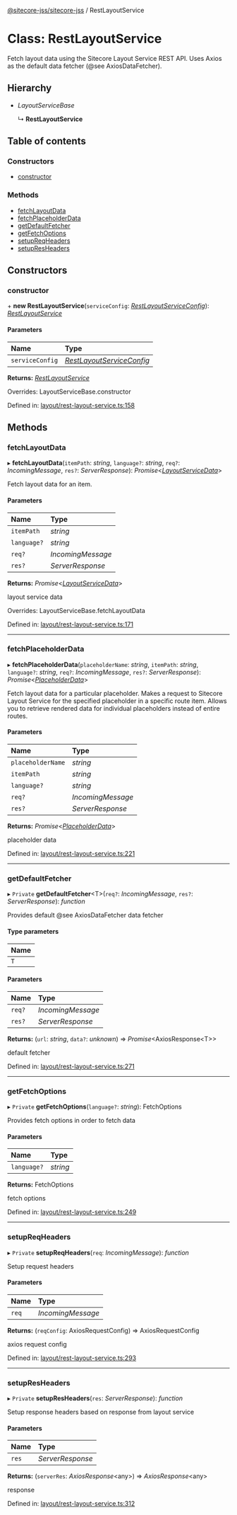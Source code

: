 [@sitecore-jss/sitecore-jss](../README.md) / RestLayoutService

# Class: RestLayoutService

Fetch layout data using the Sitecore Layout Service REST API.
Uses Axios as the default data fetcher (@see AxiosDataFetcher).

## Hierarchy

- *LayoutServiceBase*

  ↳ **RestLayoutService**

## Table of contents

### Constructors

- [constructor](restlayoutservice.md#constructor)

### Methods

- [fetchLayoutData](restlayoutservice.md#fetchlayoutdata)
- [fetchPlaceholderData](restlayoutservice.md#fetchplaceholderdata)
- [getDefaultFetcher](restlayoutservice.md#getdefaultfetcher)
- [getFetchOptions](restlayoutservice.md#getfetchoptions)
- [setupReqHeaders](restlayoutservice.md#setupreqheaders)
- [setupResHeaders](restlayoutservice.md#setupresheaders)

## Constructors

### constructor

\+ **new RestLayoutService**(`serviceConfig`: [*RestLayoutServiceConfig*](../README.md#restlayoutserviceconfig)): [*RestLayoutService*](restlayoutservice.md)

#### Parameters

| Name | Type |
| :------ | :------ |
| `serviceConfig` | [*RestLayoutServiceConfig*](../README.md#restlayoutserviceconfig) |

**Returns:** [*RestLayoutService*](restlayoutservice.md)

Overrides: LayoutServiceBase.constructor

Defined in: [layout/rest-layout-service.ts:158](https://github.com/Sitecore/jss/blob/0a475c74/packages/sitecore-jss/src/layout/rest-layout-service.ts#L158)

## Methods

### fetchLayoutData

▸ **fetchLayoutData**(`itemPath`: *string*, `language?`: *string*, `req?`: *IncomingMessage*, `res?`: *ServerResponse*): *Promise*<[*LayoutServiceData*](../interfaces/layoutservicedata.md)\>

Fetch layout data for an item.

#### Parameters

| Name | Type |
| :------ | :------ |
| `itemPath` | *string* |
| `language?` | *string* |
| `req?` | *IncomingMessage* |
| `res?` | *ServerResponse* |

**Returns:** *Promise*<[*LayoutServiceData*](../interfaces/layoutservicedata.md)\>

layout service data

Overrides: LayoutServiceBase.fetchLayoutData

Defined in: [layout/rest-layout-service.ts:171](https://github.com/Sitecore/jss/blob/0a475c74/packages/sitecore-jss/src/layout/rest-layout-service.ts#L171)

___

### fetchPlaceholderData

▸ **fetchPlaceholderData**(`placeholderName`: *string*, `itemPath`: *string*, `language?`: *string*, `req?`: *IncomingMessage*, `res?`: *ServerResponse*): *Promise*<[*PlaceholderData*](../interfaces/placeholderdata.md)\>

Fetch layout data for a particular placeholder.
Makes a request to Sitecore Layout Service for the specified placeholder in
a specific route item. Allows you to retrieve rendered data for individual placeholders instead of entire routes.

#### Parameters

| Name | Type |
| :------ | :------ |
| `placeholderName` | *string* |
| `itemPath` | *string* |
| `language?` | *string* |
| `req?` | *IncomingMessage* |
| `res?` | *ServerResponse* |

**Returns:** *Promise*<[*PlaceholderData*](../interfaces/placeholderdata.md)\>

placeholder data

Defined in: [layout/rest-layout-service.ts:221](https://github.com/Sitecore/jss/blob/0a475c74/packages/sitecore-jss/src/layout/rest-layout-service.ts#L221)

___

### getDefaultFetcher

▸ `Private` **getDefaultFetcher**<T\>(`req?`: *IncomingMessage*, `res?`: *ServerResponse*): *function*

Provides default @see AxiosDataFetcher data fetcher

#### Type parameters

| Name |
| :------ |
| `T` |

#### Parameters

| Name | Type |
| :------ | :------ |
| `req?` | *IncomingMessage* |
| `res?` | *ServerResponse* |

**Returns:** (`url`: *string*, `data?`: *unknown*) => *Promise*<AxiosResponse<T\>\>

default fetcher

Defined in: [layout/rest-layout-service.ts:271](https://github.com/Sitecore/jss/blob/0a475c74/packages/sitecore-jss/src/layout/rest-layout-service.ts#L271)

___

### getFetchOptions

▸ `Private` **getFetchOptions**(`language?`: *string*): FetchOptions

Provides fetch options in order to fetch data

#### Parameters

| Name | Type |
| :------ | :------ |
| `language?` | *string* |

**Returns:** FetchOptions

fetch options

Defined in: [layout/rest-layout-service.ts:249](https://github.com/Sitecore/jss/blob/0a475c74/packages/sitecore-jss/src/layout/rest-layout-service.ts#L249)

___

### setupReqHeaders

▸ `Private` **setupReqHeaders**(`req`: *IncomingMessage*): *function*

Setup request headers

#### Parameters

| Name | Type |
| :------ | :------ |
| `req` | *IncomingMessage* |

**Returns:** (`reqConfig`: AxiosRequestConfig) => AxiosRequestConfig

axios request config

Defined in: [layout/rest-layout-service.ts:293](https://github.com/Sitecore/jss/blob/0a475c74/packages/sitecore-jss/src/layout/rest-layout-service.ts#L293)

___

### setupResHeaders

▸ `Private` **setupResHeaders**(`res`: *ServerResponse*): *function*

Setup response headers based on response from layout service

#### Parameters

| Name | Type |
| :------ | :------ |
| `res` | *ServerResponse* |

**Returns:** (`serverRes`: *AxiosResponse*<any\>) => *AxiosResponse*<any\>

response

Defined in: [layout/rest-layout-service.ts:312](https://github.com/Sitecore/jss/blob/0a475c74/packages/sitecore-jss/src/layout/rest-layout-service.ts#L312)
